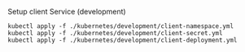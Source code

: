 Setup client Service (development)

```
kubectl apply -f ./kubernetes/development/client-namespace.yml
kubectl apply -f ./kubernetes/development/client-secret.yml
kubectl apply -f ./kubernetes/development/client-deployment.yml
```

